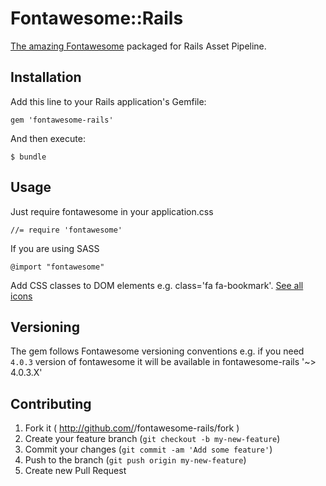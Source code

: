 # Fontawesome::Rails

[The amazing Fontawesome](http://fontawesome.io) packaged for Rails Asset Pipeline.

## Installation

Add this line to your Rails application's Gemfile:

    gem 'fontawesome-rails'

And then execute:

    $ bundle

## Usage

Just require fontawesome in your application.css

    //= require 'fontawesome'

If you are using SASS

    @import "fontawesome"

Add CSS classes to DOM elements e.g. class='fa fa-bookmark'. [See all icons](http://fontawesome.io/icons/)

## Versioning

The gem follows Fontawesome versioning conventions e.g. if you need `4.0.3` version of fontawesome
it will be available in fontawesome-rails '~> 4.0.3.X'

## Contributing

1. Fork it ( http://github.com/<my-github-username>/fontawesome-rails/fork )
2. Create your feature branch (`git checkout -b my-new-feature`)
3. Commit your changes (`git commit -am 'Add some feature'`)
4. Push to the branch (`git push origin my-new-feature`)
5. Create new Pull Request
